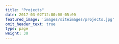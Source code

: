```yaml
---
title: "Projects"
date: 2017-03-02T12:00:00-05:00
featured_image: 'images/siteimages/projects.jpg'
omit_header_text: true
type: page
weight: 30
---
```


